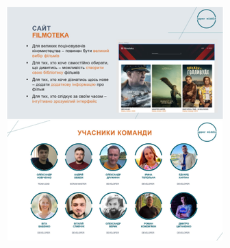 ![GitHub actions settings](./src/images/readm1.jpg)
![GitHub actions settings](./src/images/readm2.jpg)
